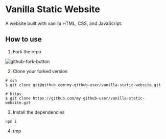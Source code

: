 # Vanilla Static Website

A website built with vanilla HTML, CSS, and JavaScript.

## How to use

1. Fork the repo

![github-fork-button](https://rubico.land/assets/github-fork-button.jpg)

2. Clone your forked version

```
# ssh
$ git clone git@github.com:my-github-user/vanilla-static-website.git

# https
$ git clone https://github.com/my-github-user/vanilla-static-website.git
```

3. Install the dependencies

```
npm i
```

4. tmp
